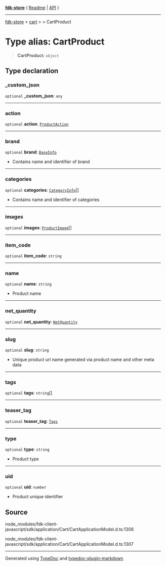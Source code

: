 [**fdk-store**](../../../README.md) ( [Readme](../../../README.md) \| [API](../../../API.md) )

---

[fdk-store](../../../API.md) > [cart](../../README.md) > [<internal>](../README.md) > CartProduct

# Type alias: CartProduct

> **CartProduct**: `object`

## Type declaration

### \_custom_json

`optional` **\_custom_json**: `any`

---

### action

`optional` **action**: [`ProductAction`](type-alias.ProductAction.md)

---

### brand

`optional` **brand**: [`BaseInfo`](type-alias.BaseInfo.md)

- Contains name and identifier of brand

---

### categories

`optional` **categories**: [`CategoryInfo`](type-alias.CategoryInfo.md)[]

- Contains name and identifier of categories

---

### images

`optional` **images**: [`ProductImage`](type-alias.ProductImage.md)[]

---

### item_code

`optional` **item_code**: `string`

---

### name

`optional` **name**: `string`

- Product name

---

### net_quantity

`optional` **net_quantity**: [`NetQuantity`](type-alias.NetQuantity.md)

---

### slug

`optional` **slug**: `string`

- Unique product url name generated via product
  name and other meta data

---

### tags

`optional` **tags**: `string`[]

---

### teaser_tag

`optional` **teaser_tag**: [`Tags`](type-alias.Tags.md)

---

### type

`optional` **type**: `string`

- Product type

---

### uid

`optional` **uid**: `number`

- Product unique identifier

## Source

node_modules/fdk-client-javascript/sdk/application/Cart/CartApplicationModel.d.ts:1306

node_modules/fdk-client-javascript/sdk/application/Cart/CartApplicationModel.d.ts:1307

---

Generated using [TypeDoc](https://typedoc.org/) and [typedoc-plugin-markdown](https://www.npmjs.com/package/typedoc-plugin-markdown)
